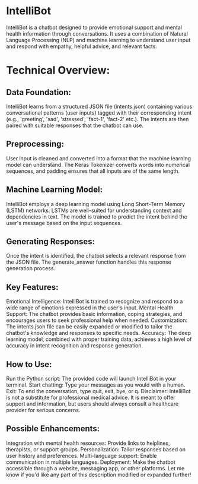 # IntelliBot

IntelliBot is a chatbot designed to provide emotional support and mental health information through conversations. It uses a combination of Natural Language Processing (NLP) and machine learning to understand user input and respond with empathy, helpful advice, and relevant facts.

# Technical Overview:

## Data Foundation:
IntelliBot learns from a structured JSON file (intents.json) containing various conversational patterns (user inputs) tagged with their corresponding intent (e.g., 'greeting', 'sad', 'stressed', 'fact-1', 'fact-2' etc.).
The intents are then paired with suitable responses that the chatbot can use.

## Preprocessing:
User input is cleaned and converted into a format that the machine learning model can understand.
The Keras Tokenizer converts words into numerical sequences, and padding ensures that all inputs are of the same length.

## Machine Learning Model:
IntelliBot employs a deep learning model using Long Short-Term Memory (LSTM) networks. LSTMs are well-suited for understanding context and dependencies in text.
The model is trained to predict the intent behind the user's message based on the input sequences.

## Generating Responses:
Once the intent is identified, the chatbot selects a relevant response from the JSON file.
The generate_answer function handles this response generation process.

## Key Features:
Emotional Intelligence: IntelliBot is trained to recognize and respond to a wide range of emotions expressed in the user's input.
Mental Health Support: The chatbot provides basic information, coping strategies, and encourages users to seek professional help when needed.
Customization: The intents.json file can be easily expanded or modified to tailor the chatbot's knowledge and responses to specific needs.
Accuracy: The deep learning model, combined with proper training data, achieves a high level of accuracy in intent recognition and response generation.

## How to Use:
Run the Python script: The provided code will launch IntelliBot in your terminal.
Start chatting: Type your messages as you would with a human.
Exit: To end the conversation, type quit, exit, bye, or q.
Disclaimer: IntelliBot is not a substitute for professional medical advice. It is meant to offer support and information, but users should always consult a healthcare provider for serious concerns.

## Possible Enhancements:
Integration with mental health resources: Provide links to helplines, therapists, or support groups.
Personalization: Tailor responses based on user history and preferences.
Multi-language support: Enable communication in multiple languages.
Deployment: Make the chatbot accessible through a website, messaging app, or other platforms.
Let me know if you'd like any part of this description modified or expanded further!
